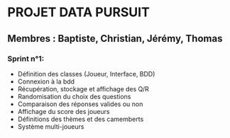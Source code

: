 # PROJET DATA PURSUIT

## Membres : Baptiste, Christian, Jérémy, Thomas

### Sprint n°1:

- Définition des classes (Joueur, Interface, BDD)
- Connexion à la bdd
- Récupération, stockage et affichage des Q/R
- Randomisation du choix des questions
- Comparaison des réponses valides ou non
- Affichage du score des joueurs
- Définitions des thèmes et des camemberts
- Système multi-joueurs